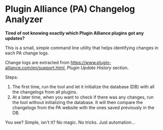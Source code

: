 # Plugin Alliance (PA) Changelog Analyzer

**Tired of not knowing exactly which Plugin Alliance plugins got any updates?**

This is a small, simple command line utility that helps identifying changes in each PA change logs.

Change logs are extracted from https://www.plugin-alliance.com/en/support.html, _Plugin Update History_ section.

Steps:

1. The first time, run the tool and let it initialize the database (DB) with all the changelogs from all plugins.
2. At a later time, when you want to check if there was any changes, run the tool without initializing the database. It will then compare the changelogs from the PA website with the ones saved previously in the DB.

You see? Simple, isn't it? No magic. No tricks. Just automation...